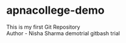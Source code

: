 # apnacollege-demo
This is my first Git Repository
<br>
Author - Nisha Sharma
demotrial
gitbash trial